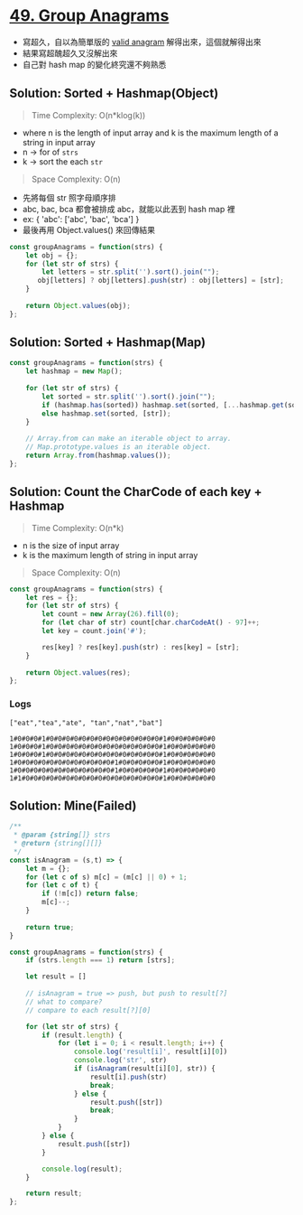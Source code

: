 # [49. Group Anagrams](https://leetcode.com/problems/group-anagrams/)

- 寫超久，自以為簡單版的 [valid anagram](valid-anagram.md) 解得出來，這個就解得出來
- 結果寫超醜超久又沒解出來
- 自己對 hash map 的變化終究還不夠熟悉

## Solution: Sorted + Hashmap(Object)

> Time Complexity: O(n*klog(k))
- where n is the length of input array and k is the maximum length of a string in input array
- n -> for of `strs`
- k -> sort the each `str`

> Space Complexity: O(n)


- 先將每個 str 照字母順序排
- abc, bac, bca 都會被排成 abc，就能以此丟到 hash map 裡
- ex: { 'abc': ['abc', 'bac', 'bca'] }
- 最後再用 Object.values() 來回傳結果

```js
const groupAnagrams = function(strs) {
    let obj = {};
    for (let str of strs) {
        let letters = str.split('').sort().join("");
       obj[letters] ? obj[letters].push(str) : obj[letters] = [str];
    }
       
    return Object.values(obj);
};
```

## Solution: Sorted + Hashmap(Map)
```js
const groupAnagrams = function(strs) {
    let hashmap = new Map();
    
    for (let str of strs) {
        let sorted = str.split('').sort().join("");
        if (hashmap.has(sorted)) hashmap.set(sorted, [...hashmap.get(sorted), str]);
        else hashmap.set(sorted, [str]);
    }
    
    // Array.from can make an iterable object to array.
    // Map.prototype.values is an iterable object.
    return Array.from(hashmap.values());
};
```

## Solution: Count the CharCode of each key + Hashmap
>  Time Complexity: O(n*k)
  - n is the size of input array
  - k is the maximum length of string in input array

>  Space Complexity: O(n)
```js
const groupAnagrams = function(strs) {
    let res = {};
    for (let str of strs) {
        let count = new Array(26).fill(0);
        for (let char of str) count[char.charCodeAt() - 97]++;
        let key = count.join('#');

        res[key] ? res[key].push(str) : res[key] = [str];
    }
    
    return Object.values(res);
};
```

### Logs
```
["eat","tea","ate", "tan","nat","bat"]

1#0#0#0#1#0#0#0#0#0#0#0#0#0#0#0#0#0#0#1#0#0#0#0#0#0
1#0#0#0#1#0#0#0#0#0#0#0#0#0#0#0#0#0#0#1#0#0#0#0#0#0
1#0#0#0#1#0#0#0#0#0#0#0#0#0#0#0#0#0#0#1#0#0#0#0#0#0
1#0#0#0#0#0#0#0#0#0#0#0#0#1#0#0#0#0#0#1#0#0#0#0#0#0
1#0#0#0#0#0#0#0#0#0#0#0#0#1#0#0#0#0#0#1#0#0#0#0#0#0
1#1#0#0#0#0#0#0#0#0#0#0#0#0#0#0#0#0#0#1#0#0#0#0#0#0
```

## Solution: Mine(Failed)
```js
/**
 * @param {string[]} strs
 * @return {string[][]}
 */
const isAnagram = (s,t) => {
    let m = {};
    for (let c of s) m[c] = (m[c] || 0) + 1;
    for (let c of t) {
        if (!m[c]) return false;
        m[c]--;
    }
    
    return true;
}

const groupAnagrams = function(strs) {
    if (strs.length === 1) return [strs];

    let result = []
    
    // isAnagram = true => push, but push to result[?]
    // what to compare?
    // compare to each result[?][0]

    for (let str of strs) {
        if (result.length) {
            for (let i = 0; i < result.length; i++) {
                console.log('result[i]', result[i][0])
                console.log('str', str)
                if (isAnagram(result[i][0], str)) {
                    result[i].push(str)
                    break;
                } else {
                    result.push([str])
                    break;
                }
            }            
        } else {
            result.push([str])
        }

        console.log(result);
    }

    return result;
};
```

